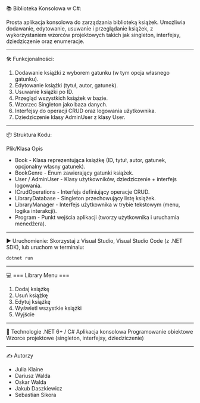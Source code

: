 📚 Biblioteka Konsolowa w C#:

Prosta aplikacja konsolowa do zarządzania biblioteką książek. Umożliwia dodawanie, edytowanie, usuwanie i przeglądanie książek, z wykorzystaniem wzorców projektowych takich jak singleton, interfejsy, dziedziczenie oraz enumeracje.

---

🛠️ Funkcjonalności:

1. Dodawanie książki z wyborem gatunku (w tym opcja własnego gatunku).
2. Edytowanie książki (tytuł, autor, gatunek).
3. Usuwanie książki po ID.
4. Przegląd wszystkich książek w bazie.
5. Wzorzec Singleton jako baza danych.
6. Interfejsy do operacji CRUD oraz logowania użytkownika.
7. Dziedziczenie klasy AdminUser z klasy User.

---

📦 Struktura Kodu:

Plik/Klasa	Opis
- Book - Klasa reprezentująca książkę (ID, tytuł, autor, gatunek, opcjonalny własny gatunek).
- BookGenre	- Enum zawierający gatunki książek.
- User / AdminUser	- Klasy użytkowników, dziedziczenie + interfejs logowania.
- ICrudOperations - Interfejs definiujący operacje CRUD.
- LibraryDatabase - Singleton przechowujący listę książek.
- LibraryManager - Interfejs użytkownika w trybie tekstowym (menu, logika interakcji).
- Program - Punkt wejścia aplikacji (tworzy użytkownika i uruchamia menedżera).

---

▶️ Uruchomienie:
Skorzystaj z Visual Studio, Visual Studio Code (z .NET SDK), lub uruchom w terminalu:

    dotnet run

---

💻 === Library Menu ===
1. Dodaj książkę
2. Usuń książkę
3. Edytuj książkę
4. Wyświetl wszystkie książki
5. Wyjście

---

🔧 Technologie
.NET 6+ / C#
Aplikacja konsolowa
Programowanie obiektowe
Wzorce projektowe (singleton, interfejsy, dziedziczenie)

---

✍️ Autorzy

- Julia Klaine
- Dariusz Walda
- Oskar Walda
- Jakub Daszkiewicz
- Sebastian Sikora